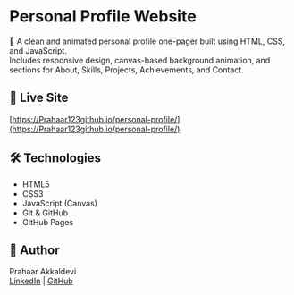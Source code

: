 # Personal Profile Website

🎨 A clean and animated personal profile one-pager built using HTML, CSS, and JavaScript.  
Includes responsive design, canvas-based background animation, and sections for About, Skills, Projects, Achievements, and Contact.

## 🔗 Live Site
[https://Prahaar123github.io/personal-profile/](https://Prahaar123github.io/personal-profile/)

## 🛠 Technologies
- HTML5
- CSS3
- JavaScript (Canvas)
- Git & GitHub
- GitHub Pages

## 📌 Author
Prahaar Akkaldevi  
[LinkedIn](https://linkedin.com/in/prahaar-akkaldevi) | [GitHub](https://github.com/Prahaar123)
